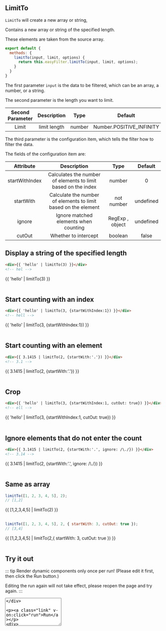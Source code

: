 <script>
    import Vue from 'vue'
    import EasyFilter from 'easy-filter'
    import '@style/style.scss'
    Vue.use(EasyFilter)
    const bus = new Vue()
    Vue.component('runtime-comp',(resolve)=>bus.$on('run',resolve))
    export default {
        data(){
            return {
                arr: [1, 2, 3, 4, 5],
                code:`{
        template:\`
        <div>
        {{ [1,2,3,4,5] | limitTo(3) }}
        </div>\`
    }`
            }
        },
        methods:{
          run(){
              bus.$emit('run', eval(`(function(){ return ${this.code} })()`))
          },
          reload(){
              window.location.reload()
          }
        }  
    }
</script>

## LimitTo

`LimitTo` will create a new array or string,

Contains a new array or string of the specified length.

These elements are taken from the source array.

```js
export default {
  methods: {
    limitTo(input, limit, options) {
      return this.easyFilter.limitTo(input, limit, options);
    }
  }
}
```

The first parameter `input` is the data to be filtered, which can be an array, a number, or a string.

The second parameter is the length you want to limit.

| Second Parameter | Description | Type | Default |
| :--------: | :------: | :------: | :----------------------: |
| Limit | limit length | number | Number.POSITIVE_INFINITY |

The third parameter is the configuration item, which tells the filter how to filter the data.

The fields of the configuration item are:

| Attribute | Description | Type | Default |
| :------------: | :---------------------------------: | :-------------: | :-------: |
| startWithIndex | Calculates the number of elements to limit based on the index | number | 0 |
| startWith | Calculate the number of elements to limit based on the element | not number | undefined |
| ignore | Ignore matched elements when counting | RegExp , object | undefined |
| cutOut | Whether to intercept | boolean | false |


## Display a string of the specified length

```html
<div>{{ 'hello' | limitTo(3) }}</div>
<!-- hel -->
```
<div>{{ 'hello' | limitTo(3) }}</div>
<br/>

## Start counting with an index

```html
<div>{{ 'hello' | limitTo(3, {startWithIndex:1}) }}</div>
<!-- hell -->
```
<div>{{ 'hello' | limitTo(3, {startWithIndex:1}) }}</div>
<br/>

## Start counting with an element

```html
<div>{{ 3.1415 | limitTo(2, {startWith:'.'}) }}</div>
<!-- 3.1 -->
```
<div>{{ 3.1415 | limitTo(2, {startWith:'.'}) }}</div>
<br/>

## Crop

```html
<div>{{ 'hello' | limitTo(3, {startWithIndex:1, cutOut: true}) }}</div>
<!-- ell -->
```
<div>{{ 'hello' | limitTo(3, {startWithIndex:1, cutOut: true}) }}</div>
<br/>

## Ignore elements that do not enter the count

```html
<div>{{ 3.1415 | limitTo(2, {startWith:'.', ignore: /\./}) }}</div>
<!-- 3.14 -->
```
<div>{{ 3.1415 | limitTo(2, {startWith:'.', ignore: /\./}) }}</div>
<br/>

## Same as array

```js
limitTo([1, 2, 3, 4, 5], 2);
// [1,2]
```
<div>{{ [1,2,3,4,5] | limitTo(2) }}</div>
<br/>

```js
limitTo([1, 2, 3, 4, 5], 2, { startWith: 3, cutOut: true });
// [3,4]
```
<div>{{ [1,2,3,4,5] | limitTo(2,{ startWith: 3, cutOut: true }) }}</div>
<br/>

## Try it out


::: tip
Render dynamic components only once per run! (Please edit it first, then click the Run button.)

Editing the run again will not take effect, please reopen the page and try again.
:::

<div>
   <textarea style="height:90px" v-model="code"/>
</div>

<a class="link" v-on:click="run">Run</a>

<div>
    <runtime-comp/>
</div>

